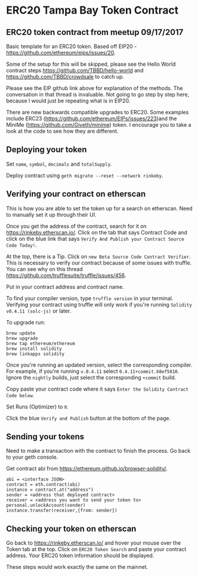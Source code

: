 # ERC20 Tampa Bay Token Contract

## ERC20 token contract from meetup 09/17/2017

Basic template for an ERC20 token. Based off EIP20 - https://github.com/ethereum/eips/issues/20.


Some of the setup for this will be skipped, please see the Hello World contract steps https://github.com/TBBD/hello-world and https://github.com/TBBD/crowdsale to catch up.


Please see the EIP github link above for explanation of the methods. The conversation in that thread is invaluable. Not going to go step by step here, because I would just be repeating what is in EIP20.

There are new backwards compatible upgrades to ERC20. Some examples include ERC23 (https://github.com/ethereum/EIPs/issues/223)and the MiniMe (https://github.com/Giveth/minime) token. I encourage you to take a look at the code to see how they are different.

## Deploying your token

Set `name`, `symbol`, `decimals` and `totalSupply`. 

Deploy contract using `geth migrate --reset --network rinkeby`.

## Verifying your contract on etherscan

This is how you are able to set the token up for a search on etherscan. Need to manually set it up through their UI.

Once you get the address of the contract, search for it on https://rinkeby.etherscan.io/. Click on the tab that says Contract Code and click on the blue link that says `Verify And Publish your Contract Source Code Today!`.

At the top, there is a Tip. Click on `new Beta Source Code Contract Verifier`. This is necessary to verify our contract because of some issues with truffle. You can see why on this thread https://github.com/trufflesuite/truffle/issues/456.

Put in your contract address and contract name.

To find your compiler version, type `truffle version` in your terminal. Verifying your contract using truffle will only work if you're running `Solidity v0.4.11 (solc-js)` or later.

To upgrade run:
```
brew update
brew upgrade
brew tap ethereum/ethereum
brew install solidity
brew linkapps solidity
```

Once you're running an updated version, select the corresponding compiler. For example, if you're running `v.0.4.11` select `0.4.11+commit.68ef5810`. Ignore the `nightly` builds, just select the corresponding `+commit` build.

Copy paste your contract code where it says `Enter the Solidity Contract Code below`.

Set Runs (Optimizer) to `0`.

Click the blue `Verify and Publish` button at the bottom of the page.

## Sending your tokens

Need to make a transaction with the contract to finish the process. Go back to your geth console.

Get contract abi from  https://ethereum.github.io/browser-solidity/.

```
abi = <interface JSON>
contract = eth.contract(abi)
instance = contract.at("address")
sender = <address that deployed contract>
receiver = <address you want to send your token to>
personal.unlockAccount(sender)
instance.transfer(receiver,{from: sender})
```

## Checking your token on etherscan

Go back to https://rinkeby.etherscan.io/ and hover your mouse over the Token tab at the top. Click on `ERC20 Token Search` and paste your contract address. Your ERC20 token information should be displayed.

These steps would work exactly the same on the mainnet.
